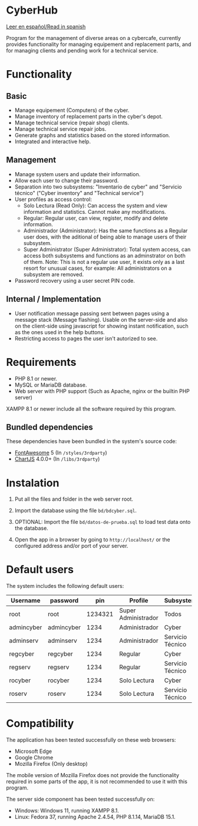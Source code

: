 # CyberHub

[Leer en español/Read in spanish](README.es.md)

Program for the management of diverse areas on a cybercafe, currently provides functionality for managing equipement and replacement parts, and for managing clients and pending work for a technical service.

# Functionality

## Basic

* Manage equipement (Computers) of the cyber.
* Manage inventory of replacement parts in the cyber's depot.
* Manage technical service (repair shop) clients.
* Manage technical service repair jobs.
* Generate graphs and statistics based on the stored information.
* Integrated and interactive help.

## Management

* Manage system users and update their information.
* Allow each user to change their password.
* Separation into two subsystems:  "Inventario de cyber" and "Servicio técnico" ("Cyber inventory" and "Technical service")
* User profiles as access control:
    * Solo Lectura (Read Only): Can access the system and view information and statistics. Cannot make any modifications.
    * Regular: Regular user, can view, register, modify and delete information.
    * Administrador (Administrator): Has the same functions as a Regular user does, with the aditional of being able to manage users of their subsystem.
    * Super Administrator (Super Administrator): Total system access, can access both subsystems and functions as an adminstrator on both of them. Note: This is not a regular use user, it exists only as a last resort for unusual cases, for example: All administrators on a subsystem are removed.
* Password recovery using a user secret PIN code.

## Internal / Implementation

* User notification message passing sent between pages using a message stack (Message flashing). Usable on the server-side and also on the client-side using javascript for showing instant notification, such as the ones used in the help buttons.
* Restricting access to pages the user isn't autorized to see.

# Requirements

* PHP 8.1 or newer.
* MySQL or MariaDB database.
* Web server with PHP support (Such as Apache, nginx or the builtin PHP server)

XAMPP 8.1 or newer include all the software required by this program.

## Bundled dependencies

These dependencies have been bundled in the system's source code:

* [FontAwesome](https://fontawesome.com/) 5 (In `/styles/3rdparty`)
* [ChartJS](https://www.chartjs.org/) 4.0.0+ (In `/libs/3rdparty`)

# Instalation

1. Put all the files and folder in the web server root.

2. Import the database using the file `bd/bdcyber.sql`.

3. OPTIONAL: Import the file `bd/datos-de-prueba.sql` to load test data onto the database.

4. Open the app in a browser by going to `http://localhost/` or the configured address and/or port of your server.

# Default users

The system includes the following default users:

| Username   | password   | pin     | Profile             | Subsystem        |
|------------|------------|---------|---------------------|------------------|
| root       | root       | 1234321 | Super Administrador | Todos            |
| admincyber | admincyber | 1234    | Administrador       | Cyber            |
| adminserv  | adminserv  | 1234    | Administrador       | Servicio Técnico |
| regcyber   | regcyber   | 1234    | Regular             | Cyber            |
| regserv    | regserv    | 1234    | Regular             | Servicio Técnico |
| rocyber    | rocyber    | 1234    | Solo Lectura        | Cyber            |
| roserv     | roserv     | 1234    | Solo Lectura        | Servicio Técnico |

# Compatibility

The application has been tested successfully on these web browsers:

* Microsoft Edge
* Google Chrome
* Mozilla Firefox (Only desktop)

The mobile version of Mozilla Firefox does not provide the functionality required in some parts of the app, it is not recommended to use it with this program.

The server side component has been tested successfully on:

* Windows: Windows 11, running XAMPP 8.1.
* Linux: Fedora 37, running Apache 2.4.54, PHP 8.1.14, MariaDB 15.1.
